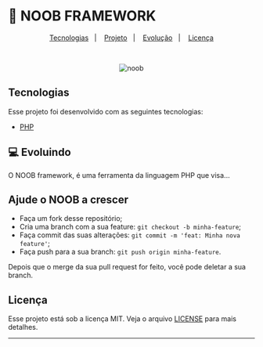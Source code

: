 
<h1 align="center>
    NOOB 
</h1>

<h4 align="center">
  🐐 NOOB FRAMEWORK
</h4>

<p align="center">
  <a href="#">Tecnologias</a>&nbsp;&nbsp;&nbsp;|&nbsp;&nbsp;&nbsp;
  <a href="#-projeto">Projeto</a>&nbsp;&nbsp;&nbsp;|&nbsp;&nbsp;&nbsp;
  <a href="#-como-contribuir">Evolução</a>&nbsp;&nbsp;&nbsp;|&nbsp;&nbsp;&nbsp;
  <a href="#memo-licença">Licença</a>
</p>

<br>

<p align="center">
  <img alt="noob" src="https://lh3.googleusercontent.com/proxy/vcL4yovEKslCocWVWMwvYF2ME9OFvG7jq98q6OB1jlP5T2VZZyBGGpejKsLYF8NLaIpJn1tWKzjshy0GjiW55ZAzjCm4uSu6AyfNVUCgP3WhHhY8a30u88kaBXqPwpqw7UM">
</p>

## Tecnologias

Esse projeto foi desenvolvido com as seguintes tecnologias:

- [PHP](https://www.php.net/manual/pt_BR/intro-whatis.php)

## 💻 Evoluindo

O NOOB framework, é uma ferramenta da linguagem PHP que visa...

## Ajude o NOOB a crescer

- Faça um fork desse repositório;
- Cria uma branch com a sua feature: `git checkout -b minha-feature`;
- Faça commit das suas alterações: `git commit -m 'feat: Minha nova feature'`;
- Faça push para a sua branch: `git push origin minha-feature`.

Depois que o merge da sua pull request for feito, você pode deletar a sua branch.

## Licença

Esse projeto está sob a licença MIT. Veja o arquivo [LICENSE](LICENSE.md) para mais detalhes.

---


